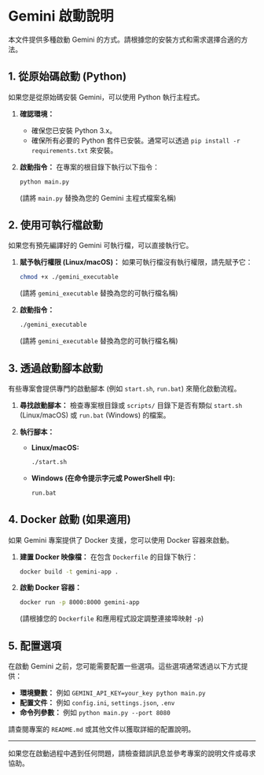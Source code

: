 # Gemini 啟動說明

本文件提供多種啟動 Gemini 的方式。請根據您的安裝方式和需求選擇合適的方法。

## 1. 從原始碼啟動 (Python)

如果您是從原始碼安裝 Gemini，可以使用 Python 執行主程式。

1.  **確認環境：**
    *   確保您已安裝 Python 3.x。
    *   確保所有必要的 Python 套件已安裝。通常可以透過 `pip install -r requirements.txt` 來安裝。

2.  **啟動指令：**
    在專案的根目錄下執行以下指令：
    ```bash
    python main.py
    ```
    (請將 `main.py` 替換為您的 Gemini 主程式檔案名稱)

## 2. 使用可執行檔啟動

如果您有預先編譯好的 Gemini 可執行檔，可以直接執行它。

1.  **賦予執行權限 (Linux/macOS)：**
    如果可執行檔沒有執行權限，請先賦予它：
    ```bash
    chmod +x ./gemini_executable
    ```
    (請將 `gemini_executable` 替換為您的可執行檔名稱)

2.  **啟動指令：**
    ```bash
    ./gemini_executable
    ```
    (請將 `gemini_executable` 替換為您的可執行檔名稱)

## 3. 透過啟動腳本啟動

有些專案會提供專門的啟動腳本 (例如 `start.sh`, `run.bat`) 來簡化啟動流程。

1.  **尋找啟動腳本：**
    檢查專案根目錄或 `scripts/` 目錄下是否有類似 `start.sh` (Linux/macOS) 或 `run.bat` (Windows) 的檔案。

2.  **執行腳本：**
    *   **Linux/macOS:**
        ```bash
        ./start.sh
        ```
    *   **Windows (在命令提示字元或 PowerShell 中):**
        ```bash
        run.bat
        ```

## 4. Docker 啟動 (如果適用)

如果 Gemini 專案提供了 Docker 支援，您可以使用 Docker 容器來啟動。

1.  **建置 Docker 映像檔：**
    在包含 `Dockerfile` 的目錄下執行：
    ```bash
    docker build -t gemini-app .
    ```

2.  **啟動 Docker 容器：**
    ```bash
    docker run -p 8000:8000 gemini-app
    ```
    (請根據您的 `Dockerfile` 和應用程式設定調整連接埠映射 `-p`)

## 5. 配置選項

在啟動 Gemini 之前，您可能需要配置一些選項。這些選項通常透過以下方式提供：

*   **環境變數：** 例如 `GEMINI_API_KEY=your_key python main.py`
*   **配置文件：** 例如 `config.ini`, `settings.json`, `.env`
*   **命令列參數：** 例如 `python main.py --port 8080`

請查閱專案的 `README.md` 或其他文件以獲取詳細的配置說明。

---

如果您在啟動過程中遇到任何問題，請檢查錯誤訊息並參考專案的說明文件或尋求協助。
